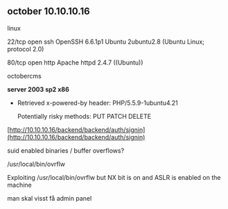 ## october 10.10.10.16

linux

22/tcp open  ssh     OpenSSH 6.6.1p1 Ubuntu 2ubuntu2.8 \(Ubuntu Linux; protocol 2.0\)

80/tcp open  http    Apache httpd 2.4.7 \(\(Ubuntu\)\)

octobercms

**server 2003 sp2 x86**

* Retrieved x-powered-by header: PHP/5.5.9-1ubuntu4.21

  Potentially risky methods: PUT PATCH DELETE

[http://10.10.10.16/backend/backend/auth/signin](http://10.10.10.16/backend/backend/auth/signin)

suid enabled binaries / buffer overflows?

/usr/local/bin/ovrflw

Exploiting /usr/local/bin/ovrflw but NX bit is on and ASLR is enabled on the machine



man skal visst få admin panel

